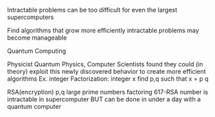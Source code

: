 Intractable problems can be too difficult for even the largest supercomputers

Find algorithms that grow more efficiently
	intractable problems may become manageable

Quantum Computing

Physicist
	Quantum Physics, Computer Scientists found they could (in theory) exploit this newly discovered behavior to create more efficient algorithms
	Ex. integer Factorization: integer x
		find p,q such that x = p q

RSA(encryption)
	p,q large prime numbers
		factoring 617-RSA number is intractable in supercomputer BUT can be done in under a day with a quantum computer